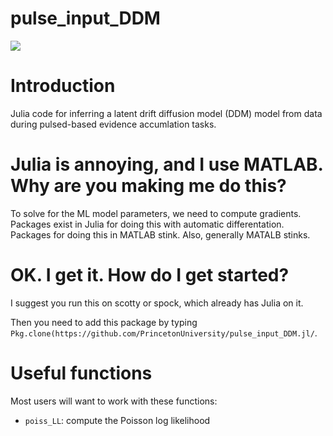 # pulse_input_DDM

[![](https://img.shields.io/badge/docs-dev-blue.svg)](https://PrincetonUniversity.github.io/pulse_input_DDM.jl/dev)

# Introduction

Julia code for inferring a latent drift diffusion model (DDM) model from data during pulsed-based evidence accumlation tasks.

# Julia is annoying, and I use MATLAB. Why are you making me do this?

To solve for the ML model parameters, we need to compute gradients. Packages exist in Julia for doing this with automatic differentation. Packages for doing this in MATLAB stink. Also, generally MATALB stinks.

# OK. I get it. How do I get started?

I suggest you run this on scotty or spock, which already has Julia on it.

Then you need to add this package by typing `Pkg.clone(https://github.com/PrincetonUniversity/pulse_input_DDM.jl/`.

# Useful functions

Most users will want to work with these functions: 

* `poiss_LL`: compute the Poisson log likelihood
